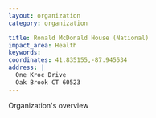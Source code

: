 ```yaml
---
layout: organization
category: organization

title: Ronald McDonald House (National)
impact_area: Health
keywords: 
coordinates: 41.835155,-87.945534
address: |
  One Kroc Drive
  Oak Brook CT 60523
---
```

Organization's overview
